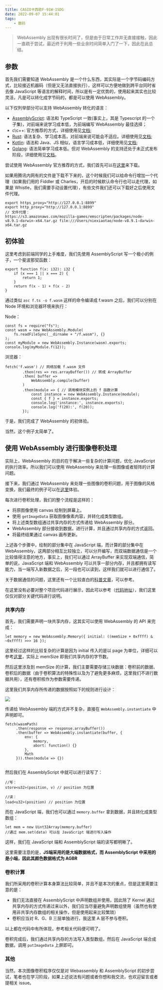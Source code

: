 ```yaml
---
title: CASIO卡西欧F-91W-1SDG
date: 2022-09-07 15:44:01
tags:
    - 数码
---
```

> WebAssembly 出现有很长时间了，但是由于日常工作并无直接接触，因此一直疏于尝试，最近终于利用一些业余时间简单入门了一下，因此在此总结。

## 参数



首先我们需要知道 WebAssembly 是一个什么东西，其实际是一个字节码编码方式，比较接近机器码（但是又无法直接执行），这样可以方便地做到跨平台同时省去像 JavaScript 等语言的解释时间，所以是有一定优势的，使用起来其实也比较灵活，凡是可以转化成字节码的，都是可以使用 WebAssembly。

以下仅列举部分可以支持 WebAssembly 转化的语言：

* [AssemblyScript](https://github.com/AssemblyScript/assemblyscript): 语法和 TypeScript 一致(事实上，其是 Typescript 的一个子集)，对前端来说学习成本低，为前端编写 WebAssembly 最佳选择；
* c\c++: 官方推荐的方式，详细使用见[文档](http://webassembly.org.cn/getting-started/developers-guide/);
* [Rust](https://www.rust-lang.org/): 语法复杂、学习成本高，对前端来说可能会不适应。详细使用见[文档](https://github.com/rust-lang-nursery/rust-wasm);
* [Kotlin](http://kotlinlang.org/): 语法和 Java、JS 相似，语言学习成本低，详细使用见[文档](https://kotlinlang.org/docs/reference/native-overview.html);
* [Golang](https://golang.org/): 语法简单学习成本低。但对 WebAssembly 的支持还处于未正式发布阶段，详细使用见[文档](https://blog.gopheracademy.com/advent-2017/go-wasm/)。

尝试使用 WebAssembly 官方推荐的方式，我们首先可以在[这里](http://webassembly.org.cn/getting-started/developers-guide/)来下载。

如果用腾讯内网有的文件是下载不下来的，这个时候我们可以给命令行增加一个代理（如果我们用的 Fiddler 或 Charles，开启的时候默认命令行也可以走代理，如果是 Whistle，我们需要手动设置代理），有些文件我们还可以下载好之后使用文件代理。

```
export https_proxy="http://127.0.0.1:8899"
export http_proxy="http://127.0.0.1:8899"
// 文件代理：
https://s3.amazonaws.com/mozilla-games/emscripten/packages/node-v8.9.1-darwin-x64.tar.gz file:///Users/niexiaotao/node-v8.9.1-darwin-x64.tar.gz
```

## 初体验

这里考虑到前端同学的上手难度，我们先使用 AssemblyScript 写一个极小的例子，一个斐波那契函数：

```
export function f(x: i32): i32 {
    if (x === 1 || x === 2) {
        return 1;
    }
    return f(x - 1) + f(x - 2)
}
```

通过类似 `asc f.ts -o f.wasm` 这样的命令编译成 f.wasm 之后，我们可以分别在 Node 环境和浏览器环境来执行：

Node：

```
const fs = require("fs");
const wasm = new WebAssembly.Module(
    fs.readFileSync(__dirname + "/f.wasm"), {}
);
const myModule = new WebAssembly.Instance(wasm).exports;
console.log(myModule.f(12));
```

浏览器：

```
fetch('f.wasm') // 网络加载 f.wasm 文件
        .then(res => res.arrayBuffer()) // 转成 ArrayBuffer
        .then( buffer =>
            WebAssembly.compile(buffer)
        )
        .then(module => { // 调用模块实例上的 f 函数计算
            const instance = new WebAssembly.Instance(module);
            const { f } = instance.exports;
            console.log('instance:', instance.exports);
            console.log('f(20):', f(20));
        });
```

于是，我们完成了 WebAssembly 的初体验。

当然，这个例子太简单了。

## 使用 WebAssembly 进行图像卷积处理

实际上，WebAssembly 的目的在于解决一些复杂的计算问题，优化 JavaScript 的执行效率。所以我们可以使用 WebAssembly 来处理一些图像或者矩阵的计算问题。

接下来，我们通过 WebAssembly 来处理一些图像的卷积问题，用于图像的风格变换，我们最终的例子可以在[这里](http://assembly.niexiaotao.com/)体验。

每次进行卷积处理，我们的整个流程是这样的：

* 将原图像使用 canvas 绘制到屏幕上。
* 使用 `getImageData` 获取图像像素内容，并转化成类型数组。
* 将上述类型数组通过共享内存的方式传递给 WebAssembly 部分。
* WebAssembly 部分接收到数据，进行计算，并且通过共享内存的方式返回。
* 将最终结果通过 canvas 画布更新。

上述各个步骤中，绘制的部分集中在 JavaScript 端，而计算的部分集中在 WebAssembly，这两部分相互比较独立，可以分开编写，而双端数据通信是一个比较值得注意的地方，事实上，我们可以通过 ArrayBuffer 来实现双端通信，简单的说，JavaScript 端和 WebAssembly 可以共享一部分内存，并且都拥有读写能力，当一端写入新数据之后，另一段也可以读到，这样我们就可以进行通信了。

关于数据通信的问题，这里还有一个比较直白的[科普文章](https://segmentfault.com/a/1190000010434237)，可以参考。

在这里没有必要对整个项目代码进行展示，因此可以参考（[代码地址](https://github.com/aircloud/assemConvolution)），我们这里仅仅对部分关键代码进行说明。

### 共享内存

首先，我们需要声明一块共享内存，这其实可以使用 WebAssembly 的 API 来完成：

```
let memory = new WebAssembly.Memory({ initial: ((memSize + 0xffff) & ~0xffff) >>> 16 });
```

这里经过这样的比较复杂的计算是因为 initial 传入的是以 page 为单位，详细可以参考[这里](https://developer.mozilla.org/en-US/docs/Web/JavaScript/Reference/Global_Objects/WebAssembly/Memory)，实际上 memSize 即我们共享内存的字节数。

然后这里涉及到 memSize 的计算，我们主要需要存储三块数据：卷积前的数据、卷积后的数据（由于卷积算法的特殊性以及为了避免更多麻烦，这里我们不进行数据共用），还有卷积核作为参数需要传递。

这里我们共享内存所传递的数据按照如下的规则进行设计：

![](http://niexiaotao.cn/img/ker1.jpg)

传递给 WebAssembly 端的方式并不复杂，直接在 `WebAssembly.instantiate` 中声明即可。

```
fetch(wasmPath)
     .then(response => response.arrayBuffer())
     .then(buffer => WebAssembly.instantiate(buffer, {
         env: {
             memory,
             abort: function() {}
         },
         Math
     })).then(module => {})
          
```

然后我们在 AssemblyScript 中就可以进行读写了：

```
//写：
store<u32>(position, v) // position 为位置

//读：
load<u32>(position) // position 为位置
```

而在 JavaScript 端，我们也可以通过 `memory.buffer` 拿到数据，并且转化成类型数组：

```
let mem = new Uint32Array(memory.buffer)
//通过 mem.set(data) 可以在 JavaScript 端进行写入操作
```

这样，我们在 JavaScript 端和 AssemblyScript 端的读写都明晰了。

这里需要注意的是，**JS端采用的是大端数据格式，而 AssemblyScript 中采用的是小端，因此其颜色数据格式为 AGBR**

### 卷积计算

我们所采用的卷积计算本身算法比较简单，并且不是本次的重点，但是这里需要注意的是：

* 我们无法直接在 AssemblyScript 中声明数组并使用，因此除了 Kernel 通过共享内存的方式传递过来以外，我们应当尽量避免声明数组使用（虽然也有使用非共享内存数组的相关操作，但是使用起来比较繁琐）
* 卷积应当对 R、G、B 三层单独进行，我这里 A 层不参与卷积。

以上都在代码中有所体现，参考相关代码便可明了。

卷积完成后，我们通过共享内存的方法写入类型数组，然后在 JavaScript 端合成数据，调用 `putImageData` 上屏即可。

### 其他

当然，本次图像卷积程序仅仅是对 Webassembly 和 AssemblyScript 的初步尝试，笔者也在学习阶段，如果上述说法有问题或者你想和我交流，也欢迎留言或者提相关 issue。
